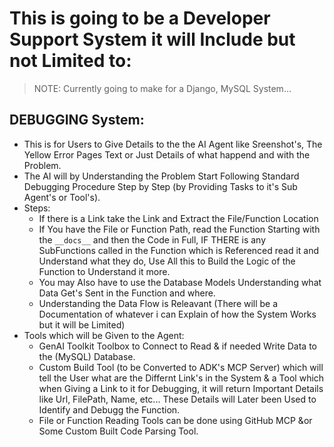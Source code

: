 # This is going to be a Developer Support System it will Include but not Limited to:

> NOTE: Currently going to make for a Django, MySQL System...

## DEBUGGING System:
- This is for Users to Give Details to the the AI Agent like Sreenshot's, The Yellow Error Pages Text or Just Details of what happend and with the Problem.
- The AI will by Understanding the Problem Start Following Standard Debugging Procedure Step by Step (by Providing Tasks to it's Sub Agent's or Tool's).
- Steps:
    - If there is a Link take the Link and Extract the File/Function Location
    - If You have the File or Function Path, read the Function Starting with the `__docs__` and then the Code in Full, IF THERE is any SubFunctions called in the Function which is Referenced read it and Understand what they do, Use All this to Build the Logic of the Function to Understand it more.
    - You may Also have to use the Database Models Understanding what Data Get's Sent in the Function and where.
    - Understanding the Data Flow is Releavant (There will be a Documentation of whatever i can Explain of how the System Works but it will be Limited)
- Tools which will be Given to the Agent:
    - GenAI Toolkit Toolbox to Connect to Read & if needed Write Data to the (MySQL) Database.
    - Custom Build Tool (to be Converted to ADK's MCP Server) which will tell the User what are the Differnt Link's in the System & a Tool which when Giving a Link to it for Debugging, it will return Important Details like Url, FilePath, Name, etc... These Details will Later been Used to Identify and Debugg the Function.
    - File or Function Reading Tools can be done using GitHub MCP &or Some Custom Built Code Parsing Tool.